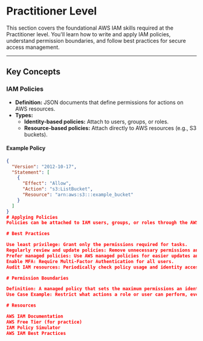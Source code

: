 # Practitioner Level

This section covers the foundational AWS IAM skills required at the Practitioner level. You'll learn how to write and apply IAM policies, understand permission boundaries, and follow best practices for secure access management.

---

## Key Concepts

### IAM Policies

- **Definition:** JSON documents that define permissions for actions on AWS resources.
- **Types:**
  - **Identity-based policies:** Attach to users, groups, or roles.
  - **Resource-based policies:** Attach directly to AWS resources (e.g., S3 buckets).

#### Example Policy

```json
{
  "Version": "2012-10-17",
  "Statement": [
    {
      "Effect": "Allow",
      "Action": "s3:ListBucket",
      "Resource": "arn:aws:s3:::example_bucket"
    }
  ]
}
# Applying Policies
Policies can be attached to IAM users, groups, or roles through the AWS Management Console, CLI, or Infrastructure as Code tools.

# Best Practices

Use least privilege: Grant only the permissions required for tasks.
Regularly review and update policies: Remove unnecessary permissions and review assignments.
Prefer managed policies: Use AWS managed policies for easier updates and maintenance.
Enable MFA: Require Multi-Factor Authentication for all users.
Audit IAM resources: Periodically check policy usage and identity access patterns.

# Permission Boundaries

Definition: A managed policy that sets the maximum permissions an identity-based policy can grant to an IAM entity (user or role).
Use Case Example: Restrict what actions a role or user can perform, even if they have broader permissions attached elsewhere.

# Resources

AWS IAM Documentation
AWS Free Tier (for practice)
IAM Policy Simulator
AWS IAM Best Practices
